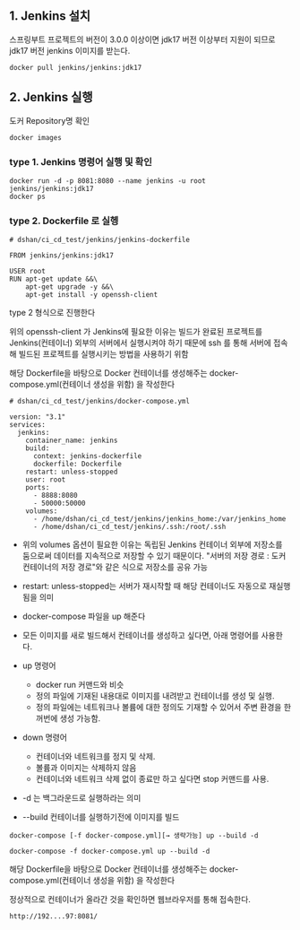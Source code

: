 ## 1. Jenkins 설치
스프링부트 프로젝트의 버전이 3.0.0 이상이면 jdk17 버전 이상부터 지원이 되므로 jdk17 버전 jenkins 이미지를 받는다.
```
docker pull jenkins/jenkins:jdk17
```
## 2. Jenkins 실행
도커 Repository명 확인
```
docker images
```
### type 1. Jenkins 명령어 실행 및 확인
```
docker run -d -p 8081:8080 --name jenkins -u root jenkins/jenkins:jdk17
docker ps
```
### type 2. Dockerfile 로 실헹
```
# dshan/ci_cd_test/jenkins/jenkins-dockerfile

FROM jenkins/jenkins:jdk17

USER root
RUN apt-get update &&\
    apt-get upgrade -y &&\
    apt-get install -y openssh-client
```
type 2 형식으로 진행한다 

위의 openssh-client 가 Jenkins에 필요한 이유는 빌드가 완료된 프로젝트를 Jenkins(컨테이너) 외부의 서버에서 실행시켜야 하기 때문에 
ssh 를 통해 서버에 접속해 빌드된 프로젝트를 실행시키는 방법을 사용하기 위함

해당 Dockerfile을 바탕으로 Docker 컨테이너를 생성해주는 docker-compose.yml(컨테이너 생성을 위함) 을 작성한다
```
# dshan/ci_cd_test/jenkins/docker-compose.yml

version: "3.1"
services:
  jenkins:
    container_name: jenkins
    build:
      context: jenkins-dockerfile
      dockerfile: Dockerfile
    restart: unless-stopped
    user: root
    ports:
      - 8888:8080
      - 50000:50000
    volumes:
      - /home/dshan/ci_cd_test/jenkins/jenkins_home:/var/jenkins_home
      - /home/dshan/ci_cd_test/jenkins/.ssh:/root/.ssh

```
* 위의 volumes 옵션이 필요한 이유는 독립된 Jenkins 컨테이너 외부에 저장소를 둠으로써 데이터를 지속적으로 저장할 수 있기 때문이다.
"서버의 저장 경로  : 도커 컨테이너의 저장 경로"와 같은 식으로 저장소를 공유 가능
* restart: unless-stopped는 서버가 재시작할 때 해당 컨테이너도 자동으로 재실행됨을 의미
 
* docker-compose 파일을 up 해준다
* 모든 이미지를 새로 빌드해서 컨테이너를 생성하고 싶다면, 아래 명령어를 사용한다.
* up 명령어
  * docker run 커맨드와 비슷
  * 정의 파일에 기재된 내용대로 이미지를 내려받고 컨테이너를 생성 및 실행.
  * 정의 파일에는 네트워크나 볼륨에 대한 정의도 기재할 수 있어서 주변 환경을 한꺼번에 생성 가능함.
* down 명령어
  * 컨테이너와 네트워크를 정지 및 삭제.
  * 볼륨과 이미지는 삭제하지 않음
  * 컨테이너와 네트워크 삭제 없이 종료만 하고 싶다면 stop 커맨드를 사용.

* -d 는 백그라운드로 실행하라는 의미
* --build 컨테이너를 실행하기전에 이미지를 빌드

```
docker-compose [-f docker-compose.yml][→ 생략가능] up --build -d
``` 
```
docker-compose -f docker-compose.yml up --build -d
``` 

 

해당 Dockerfile을 바탕으로 Docker 컨테이너를 생성해주는 docker-compose.yml(컨테이너 생성을 위함) 을 작성한다




정상적으로 컨테이너가 올라간 것을 확인하면 웹브라우저를 통해 접속한다.
```
http://192....97:8081/
```

